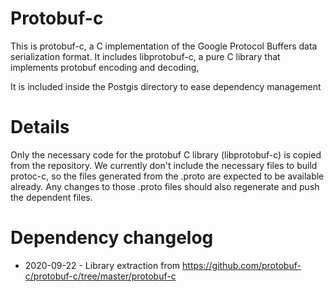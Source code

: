 # Protobuf-c

This is protobuf-c, a C implementation of the Google Protocol Buffers data serialization format. It includes libprotobuf-c, a pure C library that implements protobuf encoding and decoding,

It is included inside the Postgis directory to ease dependency management

# Details

Only the necessary code for the protobuf C library (libprotobuf-c) is copied from the repository. We currently don't include the necessary files to build protoc-c, so the files generated from the .proto are expected to be available already. Any changes to those .proto files should also regenerate and push the dependent files.

# Dependency changelog

  - 2020-09-22 - Library extraction from https://github.com/protobuf-c/protobuf-c/tree/master/protobuf-c